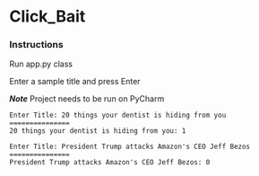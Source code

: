 # Click_Bait

### Instructions

Run app.py class

Enter a sample title and press Enter


***Note***
Project needs to be run on PyCharm



```buildoutcfg
Enter Title: 20 things your dentist is hiding from you
===============
20 things your dentist is hiding from you: 1
```

```buildoutcfg
Enter Title: President Trump attacks Amazon's CEO Jeff Bezos
===============
President Trump attacks Amazon's CEO Jeff Bezos: 0
```